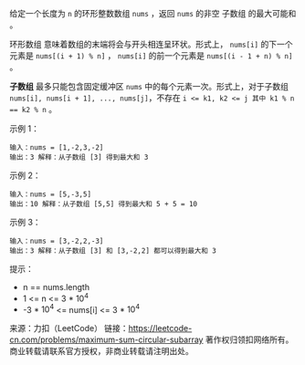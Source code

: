 给定一个长度为 `n` 的环形整数数组 `nums` ，返回 `nums` 的非空 子数组 的最大可能和 。

环形数组 意味着数组的末端将会与开头相连呈环状。形式上， `nums[i]` 的下一个元素是 `nums[(i + 1) % n]` ， `nums[i]` 的前一个元素是 `nums[(i - 1 + n) % n]` 。

**子数组** 最多只能包含固定缓冲区 `nums` 中的每个元素一次。形式上，对于子数组 `nums[i], nums[i + 1], ..., nums[j]`，不存在 `i <= k1, k2 <= j 其中 k1 % n == k2 % n` 。

示例 1：

```
输入：nums = [1,-2,3,-2]
输出：3 解释：从子数组 [3] 得到最大和 3 
```

示例 2：

```
输入：nums = [5,-3,5]
输出：10 解释：从子数组 [5,5] 得到最大和 5 + 5 = 10
```

示例 3：

```
输入：nums = [3,-2,2,-3]
输出：3 解释：从子数组 [3] 和 [3,-2,2] 都可以得到最大和 3
```

提示：

* n == nums.length
* 1 <= n <= 3 * $10^4$
* -3 * $10^4$ <= nums[i] <= 3 * $10^4$

来源：力扣（LeetCode） 链接：https://leetcode-cn.com/problems/maximum-sum-circular-subarray
著作权归领扣网络所有。商业转载请联系官方授权，非商业转载请注明出处。

